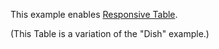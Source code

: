 This example enables [Responsive Table](https://livewire-powergrid.com/table-component/component-configuration.html#responsive-table).

(This Table is a variation of the "Dish" example.)
